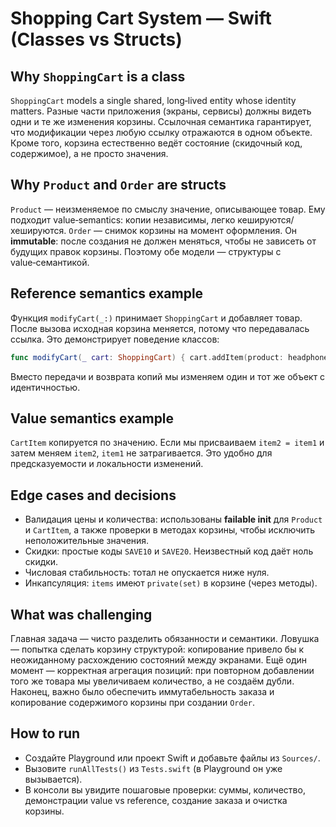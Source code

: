 # Shopping Cart System — Swift (Classes vs Structs)

## Why `ShoppingCart` is a class
`ShoppingCart` models a single shared, long‑lived entity whose identity matters. Разные части приложения (экраны, сервисы) должны видеть одни и те же изменения корзины. Ссылочная семантика гарантирует, что модификации через любую ссылку отражаются в одном объекте. Кроме того, корзина естественно ведёт состояние (скидочный код, содержимое), а не просто значения.

## Why `Product` and `Order` are structs
`Product` — неизменяемое по смыслу значение, описывающее товар. Ему подходит value‑semantics: копии независимы, легко кешируются/хешируются. `Order` — снимок корзины на момент оформления. Он **immutable**: после создания не должен меняться, чтобы не зависеть от будущих правок корзины. Поэтому обе модели — структуры с value‑семантикой.

## Reference semantics example
Функция `modifyCart(_:)` принимает `ShoppingCart` и добавляет товар. После вызова исходная корзина меняется, потому что передавалась ссылка. Это демонстрирует поведение классов:
```swift
func modifyCart(_ cart: ShoppingCart) { cart.addItem(product: headphones, quantity: 1) }
```
Вместо передачи и возврата копий мы изменяем один и тот же объект с идентичностью.

## Value semantics example
`CartItem` копируется по значению. Если мы присваиваем `item2 = item1` и затем меняем `item2`, `item1` не затрагивается. Это удобно для предсказуемости и локальности изменений.

## Edge cases and decisions
- Валидация цены и количества: использованы **failable init** для `Product` и `CartItem`, а также проверки в методах корзины, чтобы исключить неположительные значения.
- Скидки: простые коды `SAVE10` и `SAVE20`. Неизвестный код даёт ноль скидки.
- Числовая стабильность: тотал не опускается ниже нуля.
- Инкапсуляция: `items` имеют `private(set)` в корзине (через методы).

## What was challenging
Главная задача — чисто разделить обязанности и семантики. Ловушка — попытка сделать корзину структурой: копирование привело бы к неожиданному расхождению состояний между экранами. Ещё один момент — корректная агрегация позиций: при повторном добавлении того же товара мы увеличиваем количество, а не создаём дубли. Наконец, важно было обеспечить иммутабельность заказа и копирование содержимого корзины при создании `Order`.

## How to run
- Создайте Playground или проект Swift и добавьте файлы из `Sources/`.
- Вызовите `runAllTests()` из `Tests.swift` (в Playground он уже вызывается).
- В консоли вы увидите пошаговые проверки: суммы, количество, демонстрации value vs reference, создание заказа и очистка корзины.
